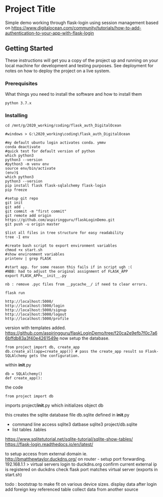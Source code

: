# Project Title

Simple demo working through flask-login using session management
based on
https://www.digitalocean.com/community/tutorials/how-to-add-authentication-to-your-app-with-flask-login

## Getting Started

These instructions will get you a copy of the project up and running on your local machine for development and testing purposes. See deployment for notes on how to deploy the project on a live system.

### Prerequisites

What things you need to install the software and how to install them

```
python 3.7.x

```

### Installing


```
cd /mnt/g/2020_working/coding/flask_auth_DigitalOcean

#windows > G:\2020_working\coding\flask_auth_DigitalOcean

#my default ubuntu login activates conda. ymmv
conda deactivate
#quick test for default version of python
which python3
python3 --version
#python3 -m venv env
source env/bin/activate
(env)$
which python3
python3 --version
pip install flask flask-sqlalchemy flask-login
pip freeze

#setup git repo
git init
git add .
git commit -m "first commit"
git remote add origin https://github.com/aspiringguru/flaskLoginDemo.git
git push -u origin master

$list all files in tree structure for easy readability
tree -I env

#create bash script to export environment variables
chmod +x start.sh
#show environment variables
printenv | grep FLASK

#start app. for some reason this fails if in script ugh :(
#NBB: had to adjust the original assignment of FLASK_APP
export FLASK_APP=__init__.py

nb : remove .pyc files from __pycache__/ if need to clear errors.

flask run

http://localhost:5000/
http://localhost:5000/login
http://localhost:5000/signup
http://localhost:5000/logout
http://localhost:5000/profile
```
version with templates added.
https://github.com/aspiringguru/flaskLoginDemo/tree/f20ca2e9efb7f0c7a66bffdb83a3f40e4261549e
now setup the database.
```
from project import db, create_app
db.create_all(app=create_app()) # pass the create_app result so Flask-SQLAlchemy gets the configuration.
```
within __init__.py
```
db = SQLAlchemy()
def create_app():
```
the code
```
from project import db
```
imports project/__init__.py which initializes object db

this creates the sqlite database file db.sqlite defined in __init__.py

- command line access sqlite3 datbase
sqlite3 project/db.sqlite
- list tables
.tables

https://www.sqlitetutorial.net/sqlite-tutorial/sqlite-show-tables/
https://flask-login.readthedocs.io/en/latest/


to setup access from external domain ie.
http://bmatthewtaylor.duckdns.org/
on router - setup port forwarding.
192.168.1.1 > virtual servers
login to duckdns.org
confirm current external ip is registered on duckdns
check flask port matches virtual server (exports in start.sh)


todo : bootstrap to make fit on various device sizes.
display data after login
add foreign key referenced table
collect data from another source
